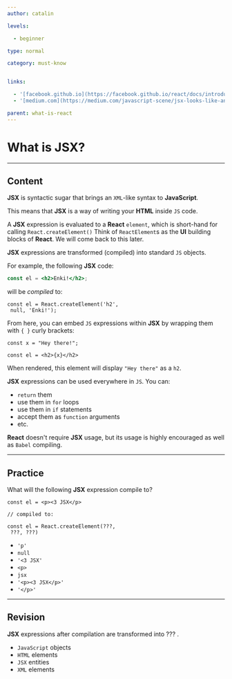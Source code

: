 ```yaml
---
author: catalin

levels:

  - beginner

type: normal

category: must-know


links:

  - '[facebook.github.io](https://facebook.github.io/react/docs/introducing-jsx.html){website}'
  - '[medium.com](https://medium.com/javascript-scene/jsx-looks-like-an-abomination-1c1ec351a918#.amqkpfybp/){website}'

parent: what-is-react
---
```


# What is **JSX**?

---

## Content

**JSX** is syntactic sugar that brings an `XML`-like syntax to **JavaScript**.

This means that **JSX** is a way of writing your **HTML** inside `JS` code.

A **JSX** expression is evaluated to a **React** `element`, which is short-hand for calling `React.createElement()` Think of `ReactElement`s as the **UI** building blocks of **React**. We will come back to this later.

**JSX** expressions are transformed (compiled) into standard `JS` objects.

For example, the following **JSX** code:

```jsx
const el = <h2>Enki!</h2>;
```

will be _compiled_ to:

```
const el = React.createElement('h2',
 null, 'Enki!');
```

From here, you can embed `JS` expressions within **JSX** by wrapping them with `{ }` curly brackets:

```
const x = "Hey there!";

const el = <h2>{x}</h2>
```

When rendered, this element will display `"Hey there"` as a `h2`.

**JSX** expressions can be used everywhere in `JS`. You can:

- `return` them
- use them in `for` loops
- use them in `if` statements
- accept them as `function` arguments
- etc.

**React** doesn't require **JSX** usage, but its usage is highly encouraged as well as `Babel` compiling.

---

## Practice

What will the following **JSX** expression compile to?

```
const el = <p><3 JSX</p>

// compiled to:

const el = React.createElement(???,
 ???, ???)
```

- `'p'`
- `null`
- `'<3 JSX'`
- `<p>`
- `jsx`
- `'<p><3 JSX</p>'`
- `'</p>'`

---

## Revision

**JSX** expressions after compilation are transformed into
??? .

- `JavaScript` objects
- `HTML` elements
- `JSX` entities
- `XML` elements
